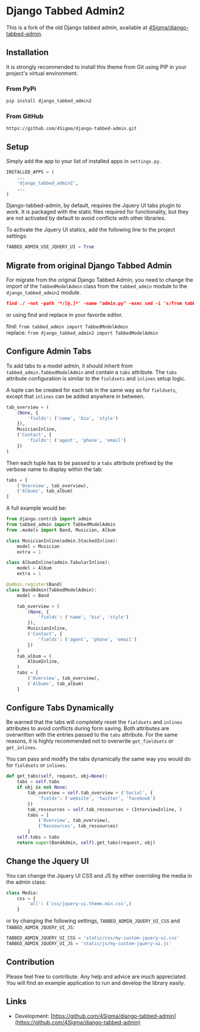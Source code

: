 # Django Tabbed Admin2

This is a fork of the old Django tabbed admin, available at [4Sigma/django-tabbed-admin](https://github.com/4Sigma/django-tabbed-admin).

## Installation

It is strongly recommended to install this theme from Git using PIP in your project's virtual environment.

### From PyPi

```bash
pip install django_tabbed_admin2
```

### From GitHub

```shell-session
https://github.com/4Sigma/django-tabbed-admin.git
```

## Setup

Simply add the app to your list of installed apps in `settings.py`.

```python
INSTALLED_APPS = (
    ...
    'django_tabbed_admin2',
    ...
)
```

Django-tabbed-admin, by default, requires the Jquery UI tabs plugin to work. It is packaged with the static files required for functionality, but they are not activated by default to avoid conflicts with other libraries.

To activate the Jquery UI statics, add the following line to the project settings:

```python
TABBED_ADMIN_USE_JQUERY_UI = True
```

## Migrate from original Django Tabbed Admin

For migrate from the original Django Tabbed Admin, you need to change the import of the `TabbedModelAdmin` class from the `tabbed_admin` module to the `django_tabbed_admin2` module.

```sed
find ./ -not -path '*/[@.]*' -name "admin.py" -exec sed -i 's/from tabbed_admin import TabbedModelAdmin/from django_tabbed_admin2 import TabbedModelAdmin/g' {} \;
```

or using find and replace in your favorite editor.

find: `from tabbed_admin import TabbedModelAdmin`  
replace: `from django_tabbed_admin2 import TabbedModelAdmin`

## Configure Admin Tabs

To add tabs to a model admin, it should inherit from `tabbed_admin.TabbedModelAdmin` and contain a `tabs` attribute. The `tabs` attribute configuration is similar to the `fieldsets` and `inlines` setup logic.

A tuple can be created for each tab in the same way as for `fieldsets`, except that `inlines` can be added anywhere in between.

```python
tab_overview = (
    (None, {
        'fields': ('name', 'bio', 'style')
    }),
    MusicianInline,
    ('Contact', {
        'fields': ('agent', 'phone', 'email')
    })
)
```

Then each tuple has to be passed to a `tabs` attribute prefixed by the verbose name to display within the tab:

```python
tabs = [
    ('Overview', tab_overview),
    ('Albums', tab_album)
]
```

A full example would be:

```python
from django.contrib import admin
from tabbed_admin import TabbedModelAdmin
from .models import Band, Musician, Album

class MusicianInline(admin.StackedInline):
    model = Musician
    extra = 1

class AlbumInline(admin.TabularInline):
    model = Album
    extra = 1

@admin.register(Band)
class BandAdmin(TabbedModelAdmin):
    model = Band

    tab_overview = (
        (None, {
            'fields': ('name', 'bio', 'style')
        }),
        MusicianInline,
        ('Contact', {
            'fields': ('agent', 'phone', 'email')
        })
    )
    tab_album = (
        AlbumInline,
    )
    tabs = [
        ('Overview', tab_overview),
        ('Albums', tab_album)
    ]
```

## Configure Tabs Dynamically

Be warned that the tabs will completely reset the `fieldsets` and `inlines` attributes to avoid conflicts during form saving. Both attributes are overwritten with the entries passed to the `tabs` attribute. For the same reasons, it is highly recommended not to overwrite `get_fieldsets` or `get_inlines`.

You can pass and modify the tabs dynamically the same way you would do for `fieldsets` or `inlines`.

```python
def get_tabs(self, request, obj=None):
    tabs = self.tabs
    if obj is not None:
        tab_overview = self.tab_overview + ('Social', {
            'fields': ('website', 'twitter', 'facebook')
        })
        tab_ressources = self.tab_ressources + (InterviewInline, )
        tabs = [
            ('Overview', tab_overview),
            ('Ressources', tab_ressources)
        ]
    self.tabs = tabs
    return super(BandAdmin, self).get_tabs(request, obj)
```

## Change the Jquery UI

You can change the Jquery UI CSS and JS by either overriding the media in the admin class:

```python
class Media:
    css = {
        'all': ('css/jquery-ui.theme.min.css',)
    }
```

or by changing the following settings, `TABBED_ADMIN_JQUERY_UI_CSS` and `TABBED_ADMIN_JQUERY_UI_JS`:

```python
TABBED_ADMIN_JQUERY_UI_CSS = 'static/css/my-custom-jquery-ui.css'
TABBED_ADMIN_JQUERY_UI_JS = 'static/js/my-custom-jquery-ui.js'
```

## Contribution

Please feel free to contribute. Any help and advice are much appreciated. You will find an example application to run and develop the library easily.

## Links

- Development: [https://github.com/4Sigma/django-tabbed-admin](https://github.com/4Sigma/django-tabbed-admin)

